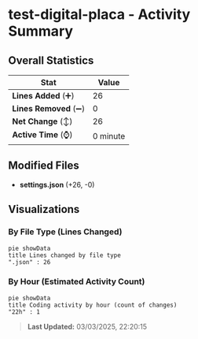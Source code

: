 # test-digital-placa - Activity Summary 

## Overall Statistics

| Stat                   | Value                                                             |
| ---------------------- | ----------------------------------------------------------------- |
| **Lines Added** (➕)   | 26                                          |
| **Lines Removed** (➖) | 0                                        |
| **Net Change** (↕)    | 26                |
| **Active Time** (⌚)   | 0 minute |


## Modified Files
- **settings.json** (+26, -0)

## Visualizations

### By File Type (Lines Changed)

```mermaid
pie showData
title Lines changed by file type
".json" : 26
```

### By Hour (Estimated Activity Count)

```mermaid
pie showData
title Coding activity by hour (count of changes)
"22h" : 1
```


> **Last Updated:** 03/03/2025, 22:20:15